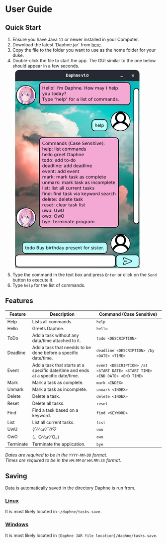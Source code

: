 # User Guide

## Quick Start
1. Ensure you have Java `11` or newer installed in your Computer.
2. Download the latest 'Daphne.jar' from [here](https://github.com/TypeDefinition/ip/releases).
3. Copy the file to the folder you want to use as the home folder for your duke.
4. Double-click the file to start the app. The GUI similar to the one below should appear in a few seconds.  
   ![](Ui.png)
5. Type the command in the text box and press `Enter` or click on the `Send` button to execute it.
6. Type `help` for the list of commands.

## Features
| Feature   | Description                                                                      | Command (Case Sensitive)                                                  |  
|-----------|----------------------------------------------------------------------------------|---------------------------------------------------------------------------|
| Help      | Lists all commands.                                                              | `help`                                                                    |
| Hello     | Greets Daphne.                                                                   | `hello`                                                                   |
| ToDo      | Add a task without any data/time attached to it.                                 | `todo <DESCRIPTION>`                                                      |
| Deadline  | Add a task that needds to be done before a specific date/time.                   | `deadline <DESCRIPTION> /by <DATE> <TIME>`                                |
| Event     | Add a task that starts at a specific date/time and ends at a specific date/time. | `event <DESCRIPTION> /at <START DATE> <START TIME> <END DATE> <END TIME>` |
| Mark      | Mark a task as complete.                                                         | `mark <INDEX>`                                                            |
| Unmark    | Mark a task as incomplete.                                                       | `unmark <INDEX>`                                                          |
| Delete    | Delete a task.                                                                   | `delete <INDEX> `                                                         |
| Reset     | Delete all tasks.                                                                | `reset`                                                                   |
| Find      | Find a task based on a keyword.                                                  | `find <KEYWORD>`                                                          |
| List      | List all current tasks.                                                          | `list`                                                                    |
| UwU       | (⁄˘⁄ ⁄ ω⁄ ⁄ ˘⁄)♡                                                                 | `uwu`                                                                     |
| OwO       | (。O⁄ ⁄ω⁄ ⁄ O。)                                                                  | `owo`                                                                     |
| Terminate | Terminate the application.                                                       | `bye`                                                                     |

*Dates are required to be in the `YYYY-MM-DD` format.*  
*Times are required to be in the `HH:MM` or `HH:MM:SS` format.*

## Saving
Data is automatically saved in the directory Daphne is run from.
### [Linux](https://pop.system76.com/)
It is most likely located in `~/daphne/tasks.save`.
### [Windows](https://www.microsoft.com/en-sg/windows/windows-11)
It is most likely located in `[Daphne JAR file location]/daphne/tasks.save`.